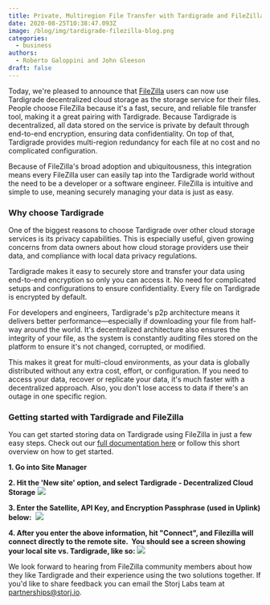 ```yaml
---
title: Private, Multiregion File Transfer with Tardigrade and FileZilla
date: 2020-08-25T10:38:47.093Z
image: /blog/img/tardigrade-filezilla-blog.png
categories:
  - business
authors:
  - Roberto Galoppini and John Gleeson
draft: false
---
```

Today, we're pleased to announce that [FileZilla](https://tardigrade.io/connectors/filezilla/) users can now use Tardigrade decentralized cloud storage as the storage service for their files. People choose FileZilla because it's a fast, secure, and reliable file transfer tool, making it a great pairing with Tardigrade. Because Tardigrade is decentralized, all data stored on the service is private by default through end-to-end encryption, ensuring data confidentiality. On top of that, Tardigrade provides multi-region redundancy for each file at no cost and no complicated configuration.

Because of FileZilla's broad adoption and ubiquitousness, this integration means every FileZilla user can easily tap into the Tardigrade world without the need to be a developer or a software engineer. FileZilla is intuitive and simple to use, meaning securely managing your data is just as easy.

### Why choose Tardigrade

One of the biggest reasons to choose Tardigrade over other cloud storage services is its privacy capabilities. This is especially useful, given growing concerns from data owners about how cloud storage providers use their data, and compliance with local data privacy regulations.

Tardigrade makes it easy to securely store and transfer your data using end-to-end encryption so only you can access it. No need for complicated setups and configurations to ensure confidentiality. Every file on Tardigrade is encrypted by default.

For developers and engineers, Tardigrade's p2p architecture means it delivers better performance—especially if downloading your file from half-way around the world. It's decentralized architecture also ensures the integrity of your file, as the system is constantly auditing files stored on the platform to ensure it's not changed, corrupted, or modified.

This makes it great for multi-cloud environments, as your data is globally distributed without any extra cost, effort, or configuration. If you need to access your data, recover or replicate your data, it's much faster with a decentralized approach. Also, you don't lose access to data if there's an outage in one specific region.

### Getting started with Tardigrade and FileZilla

You can get started storing data on Tardigrade using FileZilla in just a few easy steps. Check out our [full documentation here](https://tardigrade.io/connectors/filezilla/) or follow this short overview on how to get started.

**1.  Go into Site Manager**

**2.  Hit the 'New site' option, and select Tardigrade - Decentralized Cloud Storage**
![](/blog/img/filezilla-image1.png)

**3.  Enter the Satellite, API Key, and Encryption Passphrase (used in Uplink) below:** 
![](/blog/img/filezilla-image2.png)

**4.  After you enter the above information, hit "Connect", and Filezilla will connect directly to the remote site.  You should see a screen showing your local site vs. Tardigrade, like so:**
![](/blog/img/filezilla-image3.png)

We look forward to hearing from FileZilla community members about how they like Tardigrade and their experience using the two solutions together. If you'd like to share feedback you can email the Storj Labs team at [partnerships@storj.io](mailto:partnerships@storj.io).